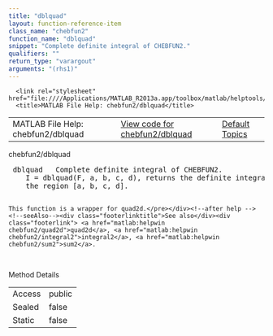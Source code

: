 ```yaml
---
title: "dblquad"
layout: function-reference-item
class_name: "chebfun2"
function_name: "dblquad"
snippet: "Complete definite integral of CHEBFUN2."
qualifiers: ""
return_type: "varargout"
arguments: "(rhs1)"
---
```


<html>
   <head>
      <meta http-equiv="Content-Type" content="text/html; charset=utf-8">
   
      <link rel="stylesheet" href="file:////Applications/MATLAB_R2013a.app/toolbox/matlab/helptools/private/helpwin.css">
      <title>MATLAB File Help: chebfun2/dblquad</title>
   </head>
   <body>
      <!--Single-page help-->
      <table border="0" cellspacing="0" width="100%">
         <tr class="subheader">
            <td class="headertitle">MATLAB File Help: chebfun2/dblquad</td>
            <td class="subheader-left"><a href="matlab:edit chebfun2/dblquad">View code for chebfun2/dblquad</a></td>
            <td class="subheader-right"><a href="matlab:helpwin">Default Topics</a></td>
         </tr>
      </table>
      <div class="title">chebfun2/dblquad</div>
      <div class="helptext"><pre><!--helptext --> <span class="helptopic">dblquad</span>   Complete definite integral of CHEBFUN2. 
    I = <span class="helptopic">dblquad</span>(F, a, b, c, d), returns the definite integral of a CHEBFUN2 over
    the region [a, b, c, d].
  
    This function is a wrapper for quad2d.</pre></div><!--after help --><!--seeAlso--><div class="footerlinktitle">See also</div><div class="footerlink"> <a href="matlab:helpwin chebfun2/quad2d">quad2d</a>, <a href="matlab:helpwin chebfun2/integral2">integral2</a>, <a href="matlab:helpwin chebfun2/sum2">sum2</a>.
</div>
      <!--Method-->
      <div class="sectiontitle">Method Details</div>
      <table class="class-details">
         <tr>
            <td class="class-detail-label">Access</td>
            <td>public</td>
         </tr>
         <tr>
            <td class="class-detail-label">Sealed</td>
            <td>false</td>
         </tr>
         <tr>
            <td class="class-detail-label">Static</td>
            <td>false</td>
         </tr>
      </table>
   </body>
</html>

